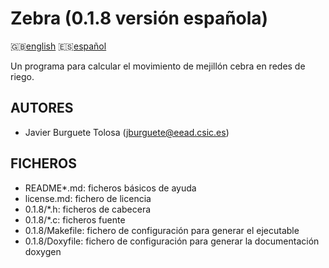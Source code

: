 Zebra (0.1.8 versión española)
==============================

:uk:[english](README.md) :es:[español](README.es.md)

Un programa para calcular el movimiento de mejillón cebra en redes de riego.

AUTORES
-------

* Javier Burguete Tolosa (jburguete@eead.csic.es)

FICHEROS
--------

* README\*.md: ficheros básicos de ayuda
* license.md: fichero de licencia
* 0.1.8/\*.h: ficheros de cabecera
* 0.1.8/\*.c: ficheros fuente
* 0.1.8/Makefile: fichero de configuración para generar el ejecutable
* 0.1.8/Doxyfile: fichero de configuración para generar la documentación doxygen
